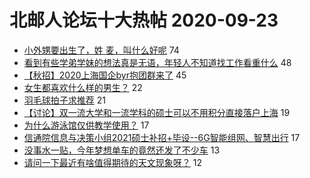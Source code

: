 # 北邮人论坛十大热帖 2020-09-23

- [小外甥要出生了，姓 麦，叫什么好呢](https://bbs.byr.cn/article/Talking/6227177) 74
- [看到有些学弟学妹的想法真是无语，年轻人不知道找工作看重什么](https://bbs.byr.cn/article/Job/2102500) 48
- [【秋招】2020上海国企byr抱团群来了](https://bbs.byr.cn/article/BYRatSH/7713) 45
- [女生都喜欢什么样的男生？](https://bbs.byr.cn/article/Feeling/3155691) 22
- [羽毛球拍子求推荐](https://bbs.byr.cn/article/Badminton/161281) 21
- [【讨论】双一流大学和一流学科的硕士可以不用积分直接落户上海](https://bbs.byr.cn/article/WorkLife/1153773) 19
- [为什么游泳馆仅供教学使用？](https://bbs.byr.cn/article/Swim/127831) 17
- [信通院信息与决策小组2021硕士补招+毕设--6G智能组网、智慧出行](https://bbs.byr.cn/article/AimGraduate/1195492) 17
- [没事水一贴，今年梦想单车的竟然还发了不少车](https://bbs.byr.cn/article/Cycling/173290) 13
- [请问一下最近有啥值得期待的天文现象呀？](https://bbs.byr.cn/article/Astronomy/20250) 12


